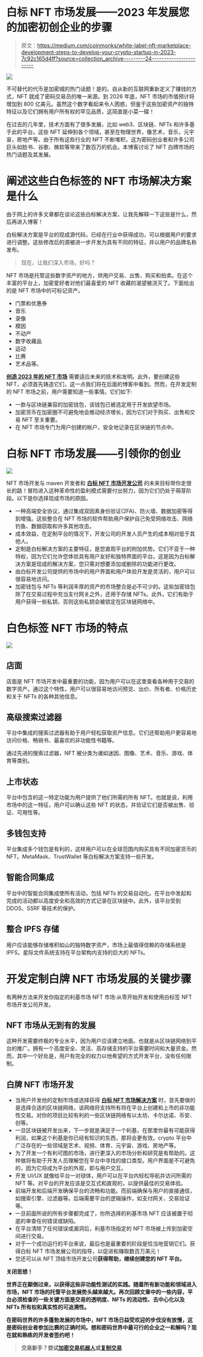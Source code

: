 # 白标 NFT 市场发展——2023 年发展您的加密初创企业的步骤

> 原文：<https://medium.com/coinmonks/white-label-nft-marketplace-development-steps-to-develop-your-crypto-startup-in-2023-7c92c165d4ff?source=collection_archive---------24----------------------->

![](img/f537f1145b681c8b2d9dda3a0789af1d.png)

不可替代的代币是加密城的热门话题！是的。自从新的互联网重新定义了赚钱的方式，NFT 就成了密码交易员的唯一来源。到 2026 年底，NFT 市场的市值预计将增加到 800 亿美元。虽然这个数字看起来令人困惑，但鉴于这些加密资产的独特特征以及它们拥有用户所有权的罕见品质，这简直是小菜一碟！

在过去的几年里，技术方面有了很多发展，比如 web3、区块链、NFTs 和许多基于此的平台。这些 NFT 延伸到各个领域，甚至在物理世界，像艺术，音乐，元宇宙，房地产等。由于所有这些行业的 NFT 不断堆积，这为密码创业者和许多公司巨头如脸书、谷歌、微软等带来了数百万的机会。本博客讨论了 NFT 白牌市场的热门话题及其发展。

# **阐述这些白色标签的 NFT 市场解决方案是什么**

由于网上的许多文章都在谈论这些白标解决方案，让我先解释一下这些是什么，然后再进入博客！

白标解决方案是平台的现成源代码，已经在行业中获得成功，可以根据用户的要求进行调整。这些修改后的源被进一步开发为具有不同的特征，并以用户的品牌名称发布。

> 现在，让我们深入市场，好吗？

NFT 市场是托管这些数字资产的地方，供用户交易、出售、购买和拍卖。在这个丰富的平台上，加密爱好者对他们最喜爱的 NFT 收藏的渴望被浇灭了。下面给出的是 NFT 市场中的可标记资产。

*   门票和优惠券
*   音乐
*   录像
*   模因
*   不动产
*   数字收藏品
*   运动
*   比赛
*   艺术品等。

[**创造 2023 年的 NFT 市场**](/coinmonks/how-to-create-nft-marketplace-in-2023-types-revenue-model-and-development-a9a712654f94) 需要适应未来的技术和发明。此外，要创建这些 NFT，必须首先铸造它们，这一点我们将在后面的博客中看到。然而，在开发定制的 NFT 市场之前，用户需要知道一些事情。它们如下:

*   一款与区块链兼容的加密钱包，该钱包已被选定用于开发欲望市场。
*   加密货币在加密圈不可避免地会推动经济增长，因为它们对于购买、出售和交易 NFT 至关重要。
*   在 NFT 市场专门为用户创建的帐户，安全地记录在区块链的节点中。

# **白标 NFT 市场发展——引领你的创业**

![](img/002dbae6d5579b8221c9d7df21cf423d.png)

NFT 市场开发与 maven 开发者和 [**白标 NFT 市场开发公司**](https://www.appdupe.com/nft-marketplace-development) 的未来目标带你走很长的路！冒险进入这种革命性的盈利模式需要付出努力，因为它们仍处于萌芽阶段。以下是你选择现成市场的原因。

*   一种高端安全协议，通过集成双因素身份验证(2FA)、防火墙、数据加密等得到增强。这些整合在 NFT 市场的软件帮助用户保护自己免受网络攻击、网络钓鱼、数据窃取和许多其他攻击。
*   成本效益，在定制平台的情况下，开发公司的开发人员产生的成本相对低于其他人。
*   定制是白标解决方案的主要特征，是您直观平台的附加优势。它们不亚于一种特权，因为它们允许您体验具有用户友好和独特界面的平台。这是因为白标解决方案是现成的解决方案，您只需对想要添加或删除的功能进行更改。
*   由白标开发公司提供的市场中的用户界面和用户体验开发是灵活的，用户可以很容易地访问。
*   加密钱包与 NFTs 等利润丰厚的资产的市场整合是必不可少的。这些加密钱包除了在交易过程中充当支付网关之外，还用于存储 NFTs。此外，它们有助于用户获得一些私钥，否则这些私钥会被锁定在区块链网络中。

# **白色标签 NFT 市场的特点**

![](img/b0a44a0d20b34f17b67ccd288b264578.png)

## **店面**

店面是 NFT 市场开发中最重要的功能，因为用户可以在这里查看各种用于交易的数字资产。通过这个特性，用户可以很容易地访问预览、出价、所有者、价格历史和关于 NFTs 的各种其他信息。

## **高级搜索过滤器**

平台中集成的搜索过滤器有助于用户轻松获取资产信息。它们还帮助用户更容易地访问价格、畅销书、最喜欢的非功能性书籍等。

通过先进的搜索过滤器，NFT 被分类为诸如迷因、图像、艺术、音乐、游戏、体育等类别。

## **上市状态**

平台中包含的这一特定功能为用户提供了他们所需的所有 NFT。也就是说，利用市场中的这一特征，用户可以确认这些 NFT 的状态，并验证它们是否被出售、验证、可用性等。

## **多钱包支持**

平台集成多个钱包是有利的，这样用户可以在全球范围内购买具有不同加密货币的 NFT。MetaMask、TrustWallet 等白标解决方案支持一些开发。

## **智能合同集成**

平台中的智能合同集成使所有活动，包括 NFTs 的交易自动化。在平台中发起和完成的活动都以高度安全和高效的方式记录在区块链中。此外，该平台受到 DDOS、SSRF 等技术的保护。

## **整合 IPFS 存储**

用户应该能够存储堆积如山的独特数字资产，市场上最值得信赖的存储系统是 IPFS。星际文件系统支持在平台架构内支持的巨大的 NFTs。

# **开发定制白牌 NFT 市场发展的关键步骤**

有两种方法来开发你指定的利基市场 NFT 市场:从零开始开发和使用白标签 NFT 市场开发公司开发。

## **NFT 市场从无到有的发展**

这种开发需要终极的专业水平，因为用户应该建立地面。也就是从区块链网络到平台的推广。拥有一个高度安全、灵活、高存储支持的平台需要时间和大量资金。然而，其中一个好处是，用户有完全的权力以他希望的方式开发平台，没有任何限制。

## **白牌 NFT 市场开发**

*   当用户开发他的定制市场或选择获得 [**白标 NFT 市场解决方案**](https://www.appdupe.com/nft-marketplace-development) 时，首先要做的是选择合适的区块链网络，该网络将支持所有将在平台上创建和上市的非功能性交易。对你的项目比较有利的一些区块链网络有以太坊、卡尔达诺、币安、创等。
*   一旦区块链被开发出来，下一步就是满足于一个利基，在那里你最有可能获得利润，如果这个利基是你已经有知识的东西，那将会更有效。crypto 平台中广泛存在的一些领域是艺术、视频、体育、元宇宙、游戏、房地产等。
*   为了开发一个有利可图的市场，进行更深入的市场分析和研究是有帮助的。这样做将有助于开发人员理解您在平台中寻找的接口类型。用户界面是不可避免的，因为它将成为平台的外观，即与用户交互。
*   开发 UI/UX 就像给平台一对球体，用户可以在平台内轻松导航并访问所需的 NFT 等。对平台的开发应该是交互式和直观的，以提供最佳的交易体验。
*   前端开发和后端开发确保平台的流畅和功能。而前端确保与用户的直接通信，如搜索引擎、过滤器等。后端需要平台的逻辑操作，如支付网关、交易验证等。
*   一旦前面所说的所有步骤都完成了，你所选择的利基市场 NFT 应该被置于彻底的审查任何错误或缺陷。
*   在平台清除了任何错误或漏洞后，利基市场指定的 NFT 市场被上传到加密空间进行交易。
*   对于一个成功运行的平台来说，最后也是最重要的阶段是恰当地营销它们。获得白标 NFT 市场发展公司的指导，以促进和赚取数百万美元！
*   您还可以从 NFT 顶级市场开发公司[](https://blog.cryptostars.is/top-10-popular-nft-marketplace-development-companies-in-2022-75123c2ad544)**获得帮助，继续创建您的 NFT 平台。**

****关闭思想！****

**世界正在颠倒过来，以获得这些非功能性测试的实践。随着所有新功能和领域进入市场，NFT 市场的托管平台发展势头越来越大。再次回顾文章中的一些内容，平台必须检查的一些关键方面是交易的透明度、NFTs 的流动性、去中心化以及 NFTs 所有权和真实性的可追溯性。**

**在密码世界的许多蓬勃发展的市场中，NFT 市场日益受欢迎的步伐没有放慢，这是密码创业者参加比赛的正确时间。想和密码世界中最可行的企业之一和解吗？现在就和熟练的开发者签约吧！**

> **交易新手？尝试[加密交易机器人](/coinmonks/crypto-trading-bot-c2ffce8acb2a)或[复制交易](/coinmonks/top-10-crypto-copy-trading-platforms-for-beginners-d0c37c7d698c)**
